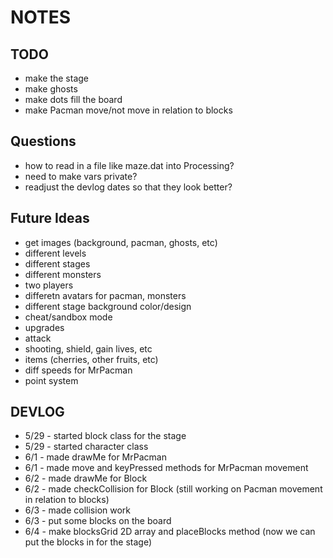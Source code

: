 NOTES
=====

TODO
----
* make the stage
* make ghosts
* make dots fill the board
* make Pacman move/not move in relation to blocks

Questions
---------
* how to read in a file like maze.dat into Processing?
* need to make vars private?
* readjust the devlog dates so that they look better?

Future Ideas
------------
* get images (background, pacman, ghosts, etc)
* different levels
* different stages
* different monsters
* two players
* differetn avatars for pacman, monsters
* different stage background color/design
* cheat/sandbox mode
* upgrades
* attack
* shooting, shield, gain lives, etc
* items (cherries, other fruits, etc)
* diff speeds for MrPacman
* point system


DEVLOG
------
* 5/29 - started block class for the stage
* 5/29 - started character class 
* 6/1 - made drawMe for MrPacman
* 6/1 - made move and keyPressed methods for MrPacman movement
* 6/2 - made drawMe for Block
* 6/2 - made checkCollision for Block (still working on Pacman movement in relation to blocks)
* 6/3 - made collision work
* 6/3 - put some blocks on the board
* 6/4 - make blocksGrid 2D array and placeBlocks method (now we can put the blocks in for the stage)